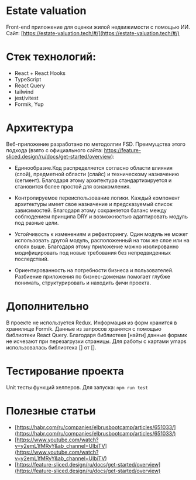 # Estate valuation

Front-end приложение для оценки жилой недвижимости с помощью ИИ. Сайт: [https://estate-valuation.tech/#/](https://estate-valuation.tech/#/)

# Стек технологий:

-   React + React Hooks
-   TypeScript
-   React Query
-   tailwind
-   jest/vitest
-   Formik, Yup

# Архитектура
Веб-приложение разработано по методолгии FSD. Преимущства этого подхода (взято с официального сайта: https://feature-sliced.design/ru/docs/get-started/overview):
-   Единообразие.Код распределяется согласно области влияния (слой), предметной области (слайс) и техническому назначению (сегмент). Благодаря этому архитектура стандартизируется и становится более простой для ознакомления.

-   Контролируемое переиспользование логики. Каждый компонент архитектуры имеет свое назначение и предсказуемый список зависимостей. Благодаря этому сохраняется баланс между соблюдением принципа DRY и возможностью адаптировать модуль под разные цели.

-   Устойчивость к изменениям и рефакторингу. Один модуль не может использовать другой модуль, расположенный на том же слое или на слоях выше. Благодаря этому приложение можно изолированно модифицировать под новые требования без непредвиденных последствий.

-   Ориентированность на потребности бизнеса и пользователей. Разбиение приложения по бизнес-доменам помогает глубже понимать, структурировать и находить фичи проекта.

# Дополнительно
В проекте не используется Redux. Информация из форм хранится в хранилище Formik. Данные из запросов хранятся с помощью библиотеки React Query. Благодаря библиотеке [найти] данные формик не исчезают при перезагрузки страницы. Для работы с картами ymaps использовалась библиотека [] от []. 

# Тестирование проекта
Unit тесты функций хелперов. Для запуска:
`npm run test`

# Полезные статьи
- [https://habr.com/ru/companies/elbrusbootcamp/articles/651033/](https://habr.com/ru/companies/elbrusbootcamp/articles/651033/)
- [https://www.youtube.com/watch?v=y2emL1fMRyY&ab_channel=UlbiTV](https://www.youtube.com/watch?v=y2emL1fMRyY&ab_channel=UlbiTV)
- [https://feature-sliced.design/ru/docs/get-started/overview](https://feature-sliced.design/ru/docs/get-started/overview)
